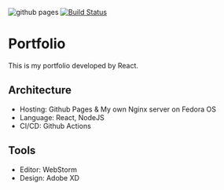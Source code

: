 ![github pages](https://github.com/ukitomato/portfolio/workflows/github%20pages/badge.svg)
[![Build Status](https://travis-ci.com/ukitomato/portfolio.svg?branch=master)](https://travis-ci.com/ukitomato/portfolio)

# Portfolio
This is my portfolio developed by React.
## Architecture
- Hosting: Github Pages & My own Nginx server on Fedora OS
- Language: React, NodeJS
- CI/CD: Github Actions
## Tools
- Editor: WebStorm
- Design: Adobe XD
